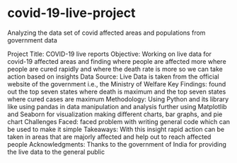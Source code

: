 # covid-19-live-project
Analyzing the data set of covid affected areas and populations from government data 
 
Project Title:  COVID-19 live reports 
Objective:     Working on live data for covid-19 affected areas and finding where people are affected more where people are cured rapidly and where the death rate is more so we can take action based on insights 
Data Source:  Live Data is taken from the official website of the government i.e., the Ministry of Welfare
Key Findings: found out the top seven states where death is maximum and the top seven states where cured cases are maximum 
Methodology:  Using Python and its library like using pandas in data manipulation and analysis further using Matplotlib and Seaborn for visualization  making different charts, bar graphs, and pie chart 
Challenges Faced:  faced problem with writing general code which can be used to make it simple 
Takeaways:   With this insight  rapid action can be taken in areas that are majorly affected and help out to reach affected people
Acknowledgments: Thanks to the government of India for providing the live data to the general public


